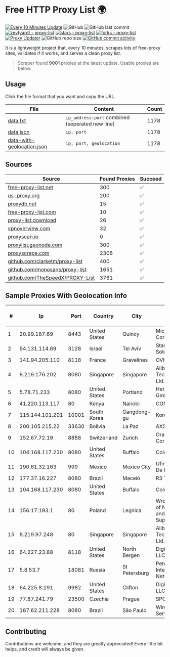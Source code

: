 
# Free HTTP Proxy List 🌍

[![Every 10 Minutes Update](https://github.com/mertguvencli/http-proxy-list/actions/workflows/main.yml/badge.svg?branch=main)](https://github.com/mertguvencli/http-proxy-list/actions/workflows/main.yml)
![GitHub](https://img.shields.io/github/license/mertguvencli/http-proxy-list)
![GitHub last commit](https://img.shields.io/github/last-commit/mertguvencli/http-proxy-list)
[![zevtyardt - proxy-list](https://img.shields.io/static/v1?label=zevtyardt&message=proxy-list&color=blue&logo=github)](https://github.com/zevtyardt/proxy-list "Go to GitHub repo")
[![stars - proxy-list](https://img.shields.io/github/stars/zevtyardt/proxy-list?style=social)](https://github.com/zevtyardt/proxy-list)
[![forks - proxy-list](https://img.shields.io/github/forks/zevtyardt/proxy-list?style=social)](https://github.com/zevtyardt/proxy-list)
[![Proxy Updater](https://github.com/zevtyardt/proxy-list/workflows/Proxy%20Updater/badge.svg)](https://github.com/zevtyardt/proxy-list/actions?query=workflow:"Proxy+Updater")
![GitHub repo size](https://img.shields.io/github/repo-size/zevtyardt/proxy-list)
[![GitHub commit activity](https://img.shields.io/github/commit-activity/m/zevtyardt/proxy-list?logo=commits)](https://github.com/zevtyardt/proxy-list/commits/main)

It is a lightweight project that, every 10 minutes, scrapes lots of free-proxy sites, validates if it works, and serves a clean proxy list.

> Scraper found **9001** proxies at the latest update. Usable proxies are below.

## Usage

Click the file format that you want and copy the URL.

|File|Content|Count|
|----|-------|-----|
|[data.txt](https://raw.githubusercontent.com/mertguvencli/http-proxy-list/main/proxy-list/data.txt)|`ip_address:port` combined (seperated new line)|1178|
|[data.json](https://raw.githubusercontent.com/mertguvencli/http-proxy-list/main/proxy-list/data.json)|`ip, port`|1178|
|[data-with-geolocation.json](https://raw.githubusercontent.com/mertguvencli/http-proxy-list/main/proxy-list/data-with-geolocation.json)|`ip, port, geolocation`|1178|

## Sources

|Source|Found Proxies|Succeed|
|------|-------------|-------|
|[free-proxy-list.net](https://free-proxy-list.net)|300|✅|
|[us-proxy.org](https://www.us-proxy.org)|200|✅|
|[proxydb.net](http://proxydb.net)|15|✅|
|[free-proxy-list.com](https://free-proxy-list.com/?page=&port=&type%5B%5D=http&type%5B%5D=https&up_time=0&search=Search)|10|✅|
|[proxy-list.download](https://www.proxy-list.download/HTTP)|26|✅|
|[vpnoverview.com](https://vpnoverview.com/privacy/anonymous-browsing/free-proxy-servers)|32|✅|
|[proxyscan.io](https://www.proxyscan.io)|0|✅|
|[proxylist.geonode.com](https://proxylist.geonode.com/api/proxy-list?limit=300&page=1&sort_by=lastChecked&sort_type=desc&protocols=http,https)|300|✅|
|[proxyscrape.com](https://api.proxyscrape.com/v2/?request=displayproxies&protocol=http&timeout=10000&country=all&ssl=all&anonymity=all)|2306|✅|
|[github.com/clarketm/proxy-list](https://raw.githubusercontent.com/clarketm/proxy-list/master/proxy-list-raw.txt)|400|✅|
|[github.com/monosans/proxy-list](https://raw.githubusercontent.com/monosans/proxy-list/main/proxies/http.txt)|1651|✅|
|[github.com/TheSpeedX/PROXY-List](https://raw.githubusercontent.com/TheSpeedX/PROXY-List/master/http.txt)|3761|✅|


## Sample Proxies With Geolocation Info

|#|Ip|Port|Country|City|Internet Service Provider|
|-|--|----|-------|----|-------------------------|
|1|20.99.187.69|8443|United States|Quincy|Microsoft Corporation|
|2|94.131.114.69|3128|Israel|Tel Aviv|Stark Industries Solutions LTD|
|3|141.94.205.110|8118|France|Gravelines|OVH SAS|
|4|8.219.176.202|8080|Singapore|Singapore|Alibaba (US) Technology Co., Ltd.|
|5|5.78.71.233|8080|United States|Portland|Hetzner Online GmbH|
|6|41.220.113.117|80|Kenya|Nairobi|COMMSOL|
|7|115.144.101.201|10001|South Korea|Gangdong-gu|Korea Telecom|
|8|200.105.215.22|33630|Bolivia|La Paz|AXS Bolivia S. A.|
|9|152.67.72.19|8888|Switzerland|Zurich|Oracle Corporation|
|10|104.168.117.230|8080|United States|Buffalo|ColoCrossing|
|11|190.61.32.163|999|Mexico|Mexico City|Ufinet Mexico S. De R.l. De C.V.|
|12|177.37.16.227|8080|Brazil|Maceió|R3 TELECOM|
|13|104.168.117.230|8080|United States|Buffalo|ColoCrossing|
|14|156.17.193.1|80|Poland|Legnica|Wroclaw Centre of Networking and Supercomputing|
|15|8.219.97.248|80|Singapore|Singapore|Alibaba (US) Technology Co., Ltd.|
|16|64.227.23.88|8118|United States|North Bergen|DigitalOcean, LLC|
|17|5.8.53.7|18081|Russia|St Petersburg|Petersburg Internet Network ltd|
|18|64.225.8.191|9982|United States|Clifton|DigitalOcean, LLC|
|19|77.87.241.79|23500|Czechia|Prague|SPOJE.NET|
|20|187.62.211.228|8080|Brazil|São Paulo|Wireless Comm Services LTDA|



## Contributing

Contributions are welcome, and they are greatly appreciated! Every
little bit helps, and credit will always be given.

